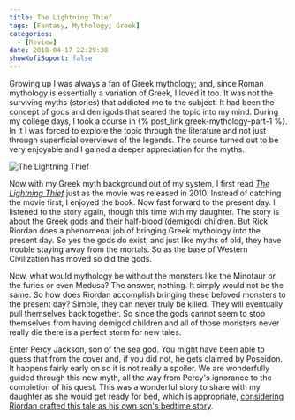 ```yaml
---
title: The Lightning Thief
tags: [Fantasy, Mythology, Greek]
categories:
  - [Review]
date: 2018-04-17 22:29:38
showKofiSuport: false
---
```


Growing up I was always a fan of Greek mythology; and, since Roman mythology is essentially a variation of Greek, I loved it too.  It was not the surviving myths (stories) that addicted me to the subject.  It had been the concept of gods and demigods that seared the topic into my mind.  During my college days, I took a course in {% post_link greek-mythology-part-1 %}.<!-- more --> In it I was forced to explore the topic through the literature and not just through superficial overviews of the legends. The course turned out to be very enjoyable and I gained a deeper appreciation for the myths.  

<div class="embedded-image-right">

![The Lightning Thief](./lightning_thief_cover.jpg)

</div>

Now with my Greek myth background out of my system, I first read [_The Lightning Thief_](https://www.amazon.com/gp/product/0786838655/ref=as_li_tl?ie=UTF8&camp=1789&creative=9325&creativeASIN=0786838655&linkCode=as2&tag=mysite009e-20&linkId=2fbc70516fcf6200efee06d289e73136) just as the movie was released in 2010.  Instead of catching the movie first, I enjoyed the book.  Now fast forward to the present day. I listened to the story again, though this time with my daughter.  The story is about the Greek gods and their half-blood (demigod) children.  But Rick Riordan does a phenomenal job of bringing Greek mythology into the present day.  So yes the gods do exist, and just like myths of old, they have trouble staying away from the mortals.  So as the base of Western Civilization has moved so did the gods.  

Now, what would mythology be without the monsters like the Minotaur or the furies or even Medusa?  The answer, nothing.  It simply would not be the same.  So how does Riordan accomplish bringing these beloved monsters to the present day?  Simple, they can never truly be killed.  They will eventually pull themselves back together.  So since the gods cannot seem to stop themselves from having demigod children and all of those monsters never really die there is a perfect storm for new tales.  

Enter Percy Jackson, son of the sea god.  You might have been able to guess that from the cover and, if you did not, he gets claimed by Poseidon.  It happens fairly early on so it is not really a spoiler.  We are wonderfully guided through this new myth, all the way from Percy's ignorance to the completion of his quest.  This was a wonderful story to share with my daughter as she would get ready for bed, which is appropriate, [considering Riordan crafted this tale as his own son's bedtime story](http://en.wikipedia.org/wiki/The_Lightning_Thief#Development_and_publication).